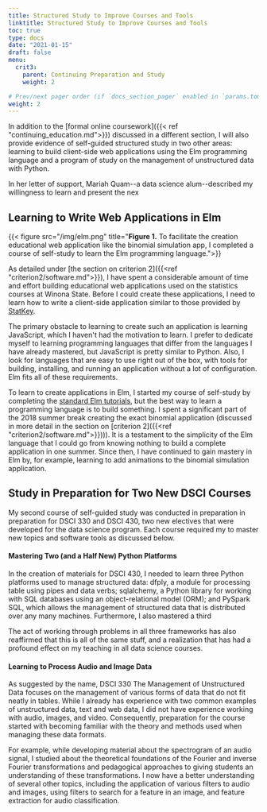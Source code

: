 ```yaml
---
title: Structured Study to Improve Courses and Tools
linktitle: Structured Study to Improve Courses and Tools
toc: true
type: docs
date: "2021-01-15"
draft: false
menu:
  crit3:
    parent: Continuing Preparation and Study
    weight: 2

# Prev/next pager order (if `docs_section_pager` enabled in `params.toml`)
weight: 2
---
```


In addition to the [formal online coursework]({{< ref
"continuing_education.md">}}) discussed in a different section, I will also
provide evidence of self-guided structured study in two other areas: learning
to build client-side web applications using the Elm programming language and
a program of study on the management of unstructured data with Python.

In her letter of support, Mariah Quam--a data science alum--described my willingness to learn and present the nex

## Learning to Write Web Applications in Elm

{{< figure src="/img/elm.png" title="**Figure 1.** To facilitate the creation educational web application like the binomial simulation app, I completed a course of self-study to learn the Elm programming language.">}}


As detailed under [the section on criterion 2]({{<ref
"criterion2/software.md">}}), I have spent a considerable amount of time and
effort building educational web applications used on the statistics courses
at Winona State. Before I could create these applications, I need to learn
how to write a client-side application similar to those provided by
[StatKey](http://www.lock5stat.com/StatKey/).

The primary obstacle to learning to create such an application is learning
JavaScript, which I haven't had the motivation to learn. I prefer to dedicate
myself to learning programming languages that differ from the languages I
have already mastered, but JavaScript is pretty similar to Python. Also, I
look for languages that are easy to use right out of the box, with tools for
building, installing, and running an application without a lot of
configuration. Elm fits all of these requirements.

To learn to create applications in Elm, I started my course of self-study by
completing the [standard Elm tutorials](https://guide.elm-lang.org), but the
best way to learn a programming language is to build something. I spent a
significant part of the 2018 summer break creating the exact binomial
application (discussed in more detail in the section on [criterion 2]({{<ref
"criterion2/software.md">}}))). It is a testament to the simplicity of the
Elm language that I could go from knowing nothing to build a complete
application in one summer. Since then, I have continued to gain mastery in
Elm by, for example, learning to add animations to the binomial simulation
application.

## Study in Preparation for Two New DSCI Courses

My second course of self-guided study was conducted in preparation in
preparation for DSCI 330 and DSCI 430, two new electives that were developed
for the data science program. Each course required my to master new topics
and software tools as discussed below.

#### Mastering Two (and a Half New) Python Platforms

In the creation of materials for DSCI 430, I needed to learn three Python
platforms used to manage structured data: dfply, a module for processing
table using pipes and data verbs; sqlalchemy, a Python library for working
with SQL databases using an object-relational model (ORM); and PySpark SQL,
which allows the management of structured data that is distributed over any
many machines. Furthermore, I also mastered a third

The act of working through problems in all three frameworks has also
reaffirmed that this is all of the same stuff, and a realization that
has had a profound effect on my teaching in all data science courses.

#### Learning to Process Audio and Image Data

As suggested by the name, DSCI 330 The Management of Unstructured Data
focuses on the management of various forms of data that do not fit neatly in
tables. While I already has experience with two common examples of
unstructured data, text and web data, I did not have experience working with
audio, images, and video. Consequently, preparation for the course started
with becoming familiar with the theory and methods used when managing these
data formats. 

For example, while developing material about the spectrogram of an audio
signal, I studied about the theoretical foundations of the Fourier and
inverse Fourier transformations and pedagogical approaches to giving students
an understanding of these transformations. I now have a better understanding
of several other topics, including the application of various filters to
audio and images, using filters to search for a feature in an image, and
feature extraction for audio classification.
